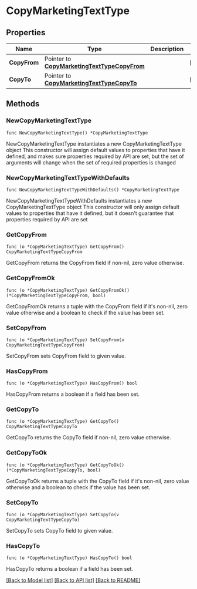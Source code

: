 # CopyMarketingTextType

## Properties

Name | Type | Description | Notes
------------ | ------------- | ------------- | -------------
**CopyFrom** | Pointer to [**CopyMarketingTextTypeCopyFrom**](CopyMarketingTextTypeCopyFrom.md) |  | [optional] 
**CopyTo** | Pointer to [**CopyMarketingTextTypeCopyTo**](CopyMarketingTextTypeCopyTo.md) |  | [optional] 

## Methods

### NewCopyMarketingTextType

`func NewCopyMarketingTextType() *CopyMarketingTextType`

NewCopyMarketingTextType instantiates a new CopyMarketingTextType object
This constructor will assign default values to properties that have it defined,
and makes sure properties required by API are set, but the set of arguments
will change when the set of required properties is changed

### NewCopyMarketingTextTypeWithDefaults

`func NewCopyMarketingTextTypeWithDefaults() *CopyMarketingTextType`

NewCopyMarketingTextTypeWithDefaults instantiates a new CopyMarketingTextType object
This constructor will only assign default values to properties that have it defined,
but it doesn't guarantee that properties required by API are set

### GetCopyFrom

`func (o *CopyMarketingTextType) GetCopyFrom() CopyMarketingTextTypeCopyFrom`

GetCopyFrom returns the CopyFrom field if non-nil, zero value otherwise.

### GetCopyFromOk

`func (o *CopyMarketingTextType) GetCopyFromOk() (*CopyMarketingTextTypeCopyFrom, bool)`

GetCopyFromOk returns a tuple with the CopyFrom field if it's non-nil, zero value otherwise
and a boolean to check if the value has been set.

### SetCopyFrom

`func (o *CopyMarketingTextType) SetCopyFrom(v CopyMarketingTextTypeCopyFrom)`

SetCopyFrom sets CopyFrom field to given value.

### HasCopyFrom

`func (o *CopyMarketingTextType) HasCopyFrom() bool`

HasCopyFrom returns a boolean if a field has been set.

### GetCopyTo

`func (o *CopyMarketingTextType) GetCopyTo() CopyMarketingTextTypeCopyTo`

GetCopyTo returns the CopyTo field if non-nil, zero value otherwise.

### GetCopyToOk

`func (o *CopyMarketingTextType) GetCopyToOk() (*CopyMarketingTextTypeCopyTo, bool)`

GetCopyToOk returns a tuple with the CopyTo field if it's non-nil, zero value otherwise
and a boolean to check if the value has been set.

### SetCopyTo

`func (o *CopyMarketingTextType) SetCopyTo(v CopyMarketingTextTypeCopyTo)`

SetCopyTo sets CopyTo field to given value.

### HasCopyTo

`func (o *CopyMarketingTextType) HasCopyTo() bool`

HasCopyTo returns a boolean if a field has been set.


[[Back to Model list]](../README.md#documentation-for-models) [[Back to API list]](../README.md#documentation-for-api-endpoints) [[Back to README]](../README.md)


